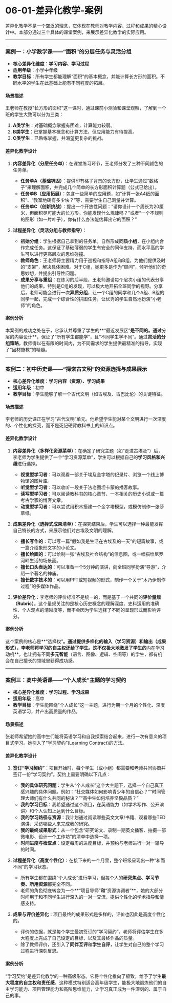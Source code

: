 # 06-01-差异化教学-案例

差异化教学不是一个空泛的理念，它体现在教师对教学内容、过程和成果的精心设计中。本部分通过三个具体的课堂案例，来展示差异化教学的实际应用。

---

### 案例一：小学数学课——“面积”的分层任务与灵活分组

- **核心差异化维度**：**学习内容、学习过程**
- **适用年级**：小学中年级
- **教学目标**：所有学生都能理解“面积”的基本概念，并能计算长方形的面积。不同水平的学生在此基础上能有不同程度的拓展。

#### 场景描述

王老师在教授"长方形的面积"这一课时，通过课前小测验和课堂观察，了解到一个班的学生大致可以分为三类：

1. **A类学生**：对基础概念掌握有困难，计算能力较弱。
2. **B类学生**：已掌握基本概念和计算方法，但应用能力有待提高。
3. **C类学生**：已熟练掌握，并渴望更复杂的挑战。

#### 差异化教学设计

1. **内容差异化（分层任务单）**：在课堂练习环节，王老师分发了三种不同颜色的任务单。
    - **任务单A（基础巩固）**：提供印有格子背景的长方形，让学生通过“数格子”来理解面积，并完成几个简单的长方形面积计算题（公式已给出）。
    - **任务单B（应用拓展）**：包含一些简单的应用题，如“计算一张A4纸的面积”、“教室地砖有多少块？”等，需要学生自己测量并计算。
    - **任务单C（创新挑战）**：提出一个开放性问题：“请你设计一个周长为20厘米，但面积尽可能大的长方形。你能发现什么规律吗？”或者“一个不规则的图形（如一片叶子），你有什么办法能估算出它的面积？”

2. **过程差异化（灵活分组与教师指导）**：
    - **初始分组**：学生根据自己拿到的任务单，自然形成**同质小组**，在小组内合作完成任务。这保证了基础薄弱的学生有安全的同伴支持，而水平高的学生可以进行更高层次的思维碰撞。
    - **教师角色**：王老师将主要精力用于巡视和指导A组和B组，为他们提供及时的“支架”，解决具体困难。对于C组，她更多是作为“顾问”，倾听他们的奇思妙想，并提出引导性问题。
    - **成果分享与重组**：在练习的后半段，王老师邀请每个层次小组的代表分享他们的成果。特别是C组的发现，可以极大地开拓全班同学的视野。分享后，老师可能会进行一次**异质分组**，让一个C组的同学和几个A组、B组的同学一起，完成一个综合性的拼图任务，让优秀的学生自然地扮演“小老师”的角色。

#### 案例分析

本案例的成功之处在于，它承认并尊重了学生的**“最近发展区”**是不同的。通过**分层的内容设计**，保证了“所有学生都能学”，且“不同学生学不同”。通过**灵活的分组策略**，教师得以在有限的时间内，为不同需求的学生提供最精准的指导，实现了“因材施教”的精髓。

---

### 案例二：初中历史课——“探索古文明”的资源选择与成果展示

- **核心差异化维度**：**学习内容（资源）、学习成果**
- **适用年级**：初中
- **教学目标**：学生能够了解一个古代文明（如古埃及、古巴比伦）的关键特征。

#### 场景描述

李老师的历史课正在学习“古代文明”单元。他希望学生能对某个文明进行一次深度的、个性化的探究，而不是死记硬背教科书上的知识点。

#### 差异化教学设计

1. **内容差异化（多样化资源菜单）**：在确定了研究主题（如“走进古埃及”）后，李老师为学生提供了一个“学习资源菜单”，学生可以根据自己的**学习风格和兴趣**进行选择。
    - **视觉型学习者**：可以观看一部关于埃及金字塔的纪录片、浏览一个线上博物馆的图片库。
    - **听觉型学习者**：可以收听一段关于法老图坦卡蒙的播客故事。
    - **读写型学习者**：可以阅读教科书的核心章节、一本相关的历史小说或一篇考古学家的博客文章。
    - **动觉型学习者**：可以尝试用积木搭建一个金字塔模型，或模仿制作一张莎草纸。

2. **成果差异化（选择式成果清单）**：在探究结束后，学生可以选择一种最能发挥自己特长的方式，来展示他们对古埃及文明的理解。
    - **擅长写作的**：可以写一篇“假如我是生活在古埃及的一天”的短篇故事，或一篇介绍象形文字的小论文。
    - **擅长绘画的**：可以绘制一张“古埃及社会结构”的信息图，或一幅描绘尼罗河畔生活的场景画。
    - **擅长口头表达的**：可以准备一个5分钟的演讲，向全班同学扮演“导游”，介绍一个著名的神庙。
    - **擅长数字技术的**：可以用PPT或短视频的形式，制作一个关于“木乃伊制作过程”的多媒体作品。

3. **评价差异化**：李老师的评价标准不是统一的，而是基于一个共同的**评价量规（Rubric）**。这个量规关注的是核心历史概念的理解深度、史料运用的准确性、个人观点的清晰度等，而不会因为学生选择了不同的呈现形式而影响评分。

#### 案例分析

这个案例的核心是**“选择权”**。通过提供多样化的输入（学习资源）和输出（成果形式），李老师将学习的自主权还给了学生。这不仅极大地激发了学生的**内在学习动机**，也让拥有不同**多元智能**（语言、图像、逻辑、空间等）的学生，都有机会在自己擅长的领域里获得成功感。

---

### 案例三：高中英语课——“个人成长”主题的学习契约

- **核心差异化维度**：**学习过程、学习成果**
- **适用年级**：高中
- **教学目标**：学生能围绕"个人成长"这一主题，进行为期一个月的个性化、深度英语学习，并产出高质量的作品。

#### 场景描述

张老师希望她的高中生们能将英语学习和自我探索结合起来，进行一次有意义的项目式学习。她引入了“学习契约”(Learning Contract)的方法。

#### 差异化教学设计

1. **签订“学习契约”**：项目开始时，每个学生（或小组）都需要和老师共同协商并签订一份“学习契约”。契约上需要明确以下几点：
    - **我的具体研究问题**：学生从“个人成长”这个大主题下，选择一个自己真正感兴趣的具体问题。例如：“社交媒体如何影响青少年的自信心？”“时间管理大师们有什么共同的秘诀？”“高中生如何培养坚毅品质？”
    - **我的学习目标**：我希望通过这个项目，在英语能力（如学术写作、公开演讲）和个人认知上达到什么目标。
    - **我的学习路径与资源**：我计划通过阅读哪些英文文章/书籍、观看哪些TED演讲、采访哪些人来完成我的研究。
    - **我的最终成果形式**：从一个包含“研究论文、录制一期英文播客、拍摄一部微电影、设计一个工作坊”的清单中选择一项。
    - **时间进度与检查点**：设定每周的进度目标，并预约与老师进行一对一辅导的时间。

2. **过程差异化（高度个性化）**：在接下来的一个月里，整个班级呈现出一种“和而不同”的学习状态。
    - 所有学生都在围绕“个人成长”进行学习，但每个人的**研究焦点、学习节奏、所用资源**都完全不同。
    - 老师的角色彻底转变为一个**“项目导师”**和**“资源协调者”**，她的大部分时间用于和不同学生进行深入的一对一交流，提供个性化的学术指导和情感支持。

3. **成果与评价差异化**：项目最终的成果形式是多样的，评价也因此是高度个性化的。
    - 评价的依据，就是每个学生最初签订的“学习契约”。老师将评估学生在多大程度上完成了自己设定的目标，以及其最终作品的质量。
    - 除了教师评价，还引入了**同伴互评**和**学生自评**，让学生对自己的整个学习过程进行深刻反思。

#### 案例分析

“学习契约”是差异化教学的一种高级形态。它将个性化推向了极致，给予了学生**最大程度的自主权和责任感**。这种模式特别适合高年级学生，能极大地锻炼他们的自主学习能力、项目管理能力和高阶思维能力，让学习真正成为一件深刻的、属于自己的事。
